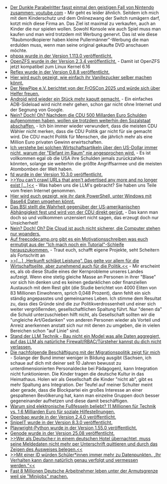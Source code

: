 * [Der Dunkle Parabelritter fasst einmal den geistigen Fall von Nintendo zusammen: youtube.com](https://www.youtube.com/watch?v=LHMdT3ztLAA) - Mir geht es leider ähnlich. Seitdem ich mich mit dem Kinderschutz und dem Onlinezwang der Switch rumägern darf, kotzt mich diese Firma an. Das Ziel ist maximal zu verkaufen, auch an Kinder die nur spielen wollen. Sowohl Konsole wie auch Spiel muss man kaufen und man wird trotzdem mit Werbung genervt. Das ist wie diese "Raubmordkopierer haben kleine Pullermänner"-Werbung die man erdulden muss, wenn man seine original gekaufte DVD anschauen möchte.
* [phpqa wurde in der Version 1.113.0 veröffentlicht.](https://github.com/jakzal/phpqa/releases/tag/v1.113.0)
* [OpenZFS wurde in der Version 2.3.4 veröffentlicht.](https://github.com/openzfs/zfs/releases/tag/zfs-2.3.4) - Damit ist OpenZFS jetzt kompatibel zum Linux Kernel 6.16
* [Reflex wurde in der Version 0.8.8 veröffentlicht.](https://github.com/reflex-dev/reflex/releases/tag/v0.8.8)
* [Hier wird euch gezeigt, wie einfach ihr Vanillezucker selber machen könnt.](https://www.kostbarenatur.net/vanillezucker-selber-machen/)
* [Der NewPipe e.V. berichtet von der FrOSCon 2025 und würde sich über Helfer freuen.](https://newpipe.net/blog/talk/pinned/froscon-2025/)
* [Android wird wieder ein Stück mehr kaputt gemacht.](https://lwn.net/Articles/1034989/) - Ein einfaches ADB-Sideload wird nicht mehr gehen, schon gar nicht ohne Internet und der Segnung von Google.
* [Nein? Doch! Oh? Nachdem die CDU 500 Millarden Euro Schulden aufgenommen haben, wollen sie trotzdem weiterhin den Sozalstaat abschaffen.](https://www.deutschlandfunk.de/der-tag-reformherbst-100.html) - Ich bin immer wieder verwundert, dass die meisten CDU Wähler nicht merken, dass die CDU Politik gar nicht für sie gemacht wird. Die CDU macht Politik für Menschen, die jährlich mehr als eine Million Euro privaten Gewinn erwirtschaften.
* [Ich verstehe bei solchen Wirtschaftsartikeln über den US-Dollar immer nicht, warum der "Elefant im Raum" nie angesprochen wird.](https://www.deutschlandfunk.de/us-dollar-leitwaehrung-trump-wirtschaftspolitik-100.html) - Es ist vollkommen egal ob die USA ihre Schulden jemals zurückzahlen könnten, solange sie weiterhin die größte Angriffsarmee und die meisten Atombomben der Welt haben.
* [fd wurde in der Version 10.3.0 veröffentlicht.](https://github.com/sharkdp/fd/releases/tag/v10.3.0)
* [>>You can't crawl URLs that aren't advertised any more and no longer exist [...]<<](https://utcc.utoronto.ca/~cks/space/blog/web/DroppingAtomCommentFeedsOnPages) - Was haben uns die LLM's gebracht? Sie haben uns Teile vom freien Internet genommen.
* [Hier wird euch gezeigt, wie ihr dank PowerShell, unter Windows mit Base64 Daten umgehen könnt.](https://www.shellhacks.com/base64-powershell-decode-encode-one-liners-cheatsheet/)
* [Das BSI stellt die Wahrheit gegenüber der US-amerikanischen Abhängigkeit fest und wird von der CDU direkt gerügt.](https://netzpolitik.org/2025/digitale-souveraenitaet-bsi-chefin-plattner-erntet-widerspruch/) - Das kann man doch so und vollkommen unzensiert nicht sagen, das erzeugt doch nur Unsicherheit!
* [Nein? Doch! Oh? Die Cloud ist auch nicht sicherer, die Computer stehen nur woanders.](https://www.borncity.com/blog/2025/08/28/microsoft-warnt-ransomware-gruppe-storm-0501-greift-azure-cloud-an-verlangt-zahlungen/)
* [Auf freecodecamp.org gibt es ein Motivationsschreiben was euch ermutigt aus der "Ich mach noch ein Tutorial"-Schleife herauszukommen.](https://www.freecodecamp.org/news/how-to-break-free-from-tutorial-hell/) - Traut euch, schafft eigene Projekte, seht Scheitern als Fortschritt an
* [>>[...] „Herkunft schlägt Leistung“. Das gelte vor allem für die Wirtschaftselite, aber zunehmend auch für die Politik.<<](https://www.deutschlandfunkkultur.de/elite-die-da-oben-ungleichheit-deutschland-100.html) - Mir erscheint es, als ob diese Studie eines der Kernprobleme unseres Landes aufzeigt. Wenn eine stetig gleiche Masse an Personen in ihrer "Blase" vor sich hin denken und es keinen gedanklichen oder finanziellen Austausch mit dem Rest gibt (die Studie berichtet von 4000 Eliten von 83 Millionen Einwohnern, sprich 0,048 Prozent), dann fehlt ein sich ständig angepasstes und gemeinsames Leben. Ich stimme dem Resultat zu, dass dies Gründe sind die zur Politikverdrossenheit und einer sich weiter vergrößernden, gesellschaftlichen Spaltung führt. Nur "denen da" die Schuld unterzuschieben hilft nicht, als Gesellschaft sollten wir die "ungleiche Art/Gedanken" von anderen Personen wieder als Vorteil und Anreiz anerkennen anstatt sich nur mit denen zu umgeben, die in vielen Bereichen schon "auf Linie" sind.
* [Stand der LLM Technik - Bau nicht ein Model was alle Daten aggregiert, auf das LLM als natürliche Firewall/RBAC/Türsteher kannst du dich nicht verlassen.](https://www.schneier.com/blog/archives/2025/08/we-are-still-unable-to-secure-llms-from-malicious-inputs.html)
* [Die nachfolgende Beschäftigung mit der Migrationspolitik zeigt für mich](https://www.deutschlandfunk.de/merkel-migration-fluechtlinge-wir-schaffen-das-bilanz-100.html) - Solange der Bund immer weniger in Bildung ausgibt (Sachsen, ich schaue auf dich mit deiner seit 10 Jahren bewusst zu unterdimensionierten Personaldecke bei Pädagogen), kann Integration nicht funktionieren. Die Kinder tragen die deutsche Kultur in das Heimathaus. Holen wir als Gesellschaft die Kinder "nicht ab", gibt es mehr Spaltung ans Integration. Der Teufel auf meiner Schulter meint aber gerade, dass die Blockpartei ein großes Interesse an einer gespaltenen Bevölkerung hat, kann man einzelne Gruppen doch besser gegeneinander aufhetzen und diese damit beschäftigen.
* [Warum sind elektronische Fußfesseln beliebt? 11 Millionen für Technik vs. 1,6 Milliarden Euro für soziale Hilfestellnungen.](https://netzpolitik.org/2025/gesetzentwurf-elektronische-fussfesseln-sollen-taeterinnen-auf-abstand-halten/)
* [Openbao wurde in der Version 2.4.0 veröffentlicht.](https://github.com/openbao/openbao/releases/tag/v2.4.0)
* [SnipeIT wurde in der Version 8.3.0 veröffentlicht.](https://github.com/grokability/snipe-it/releases/tag/v8.3.0)
* [Playwright-Python wurde in der Version 1.55.0 veröffentlicht.](https://github.com/microsoft/playwright-python/releases/tag/v1.55.0)
* [Genode wurde in der Version 25.08 veröffentlicht.](https://github.com/genodelabs/genode/releases/tag/25.08)
* [>>Wer als Deutsche:r in einem deutschen Hotel übernachtet, muss seine Meldedaten nicht mehr per Unterschrift quittieren und durch das Zeigen des Ausweises belegen.<<](https://netzpolitik.org/2025/daten-beim-hotel-check-in-wer-hat-in-meinem-bettchen-gelegen/)
* [>>Mit einer ID würden Schüler*innen immer mehr zu Datenpunkten. „Ihr Verhalten kann dann natürlich genau verfolgt und vermessen werden.“<<](https://netzpolitik.org/2025/bildungs-id-bundesregierung-will-schueler-zentral-erfassen/)
* [Fast 8 Millionen Deutsche Arbeitnehmer leben unter der Armutsgrenze weil sie "Minijobs" machen.](https://www.deutschlandfunk.de/minijob-geringfuegig-beschaeftigt-steuerfrei-sozialversicherung-reform-100.html)
